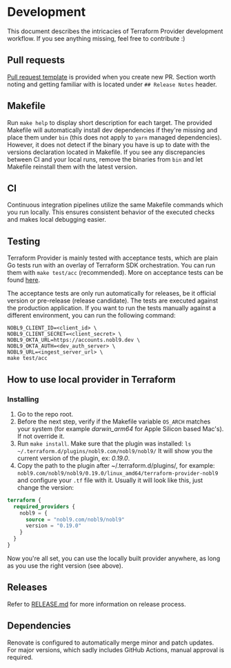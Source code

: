 # Development

This document describes the intricacies of Terraform Provider development
workflow.
If you see anything missing, feel free to contribute :)

## Pull requests

[Pull request template](../.github/pull_request_template.md)
is provided when you create new PR.
Section worth noting and getting familiar with is located under
`## Release Notes` header.

## Makefile

Run `make help` to display short description for each target.
The provided Makefile will automatically install dev dependencies if they're
missing and place them under `bin`
(this does not apply to `yarn` managed dependencies).
However, it does not detect if the binary you have is up to date with the
versions declaration located in Makefile.
If you see any discrepancies between CI and your local runs, remove the
binaries from `bin` and let Makefile reinstall them with the latest version.

## CI

Continuous integration pipelines utilize the same Makefile commands which
you run locally. This ensures consistent behavior of the executed checks
and makes local debugging easier.

## Testing

Terraform Provider is mainly tested with acceptance tests, which are plain Go
tests run with an overlay of Terraform SDK orchestration.
You can run them with `make test/acc` (recommended).
More on acceptance tests can be found
[here](https://developer.hashicorp.com/terraform/plugin/sdkv2/testing/acceptance-tests).

The acceptance tests are only run automatically for releases, be it official
version or pre-release (release candidate).
The tests are executed against the production application.
If you want to run the tests manually against a different environment, you can
run the following command:

```shell
NOBL9_CLIENT_ID=<client_id> \
NOBL9_CLIENT_SECRET=<client_secret> \
NOBL9_OKTA_URL=https://accounts.nobl9.dev \
NOBL9_OKTA_AUTH=<dev_auth_server> \
NOBL9_URL=<ingest_server_url> \
make test/acc
```

## How to use local provider in Terraform

### Installing

1. Go to the repo root.
2. Before the next step, verify if the Makefile variable `OS_ARCH` matches your
  system (for example *darwin_arm64* for Apple Silicon based Mac's).
  If not override it.
3. Run `make install`. Make sure that the plugin was installed:
  `ls ~/.terraform.d/plugins/nobl9.com/nobl9/nobl9/`
  It will show you the current version of the plugin, ex: *0.19.0*.
4. Copy the path to the plugin after ~/.terraform.d/plugins/, for example:
  `nobl9.com/nobl9/nobl9/0.19.0/linux_amd64/terraform-provider-nobl9`
  and configure your `.tf` file with it.
  Usually it will look like this, just change the version:
  ```terraform
  terraform {
    required_providers {
      nobl9 = {
        source = "nobl9.com/nobl9/nobl9"
        version = "0.19.0"
      }
    }
  }
  ```
  Now you're all set, you can use the locally built provider anywhere, as long
  as you use the right version (see above).

## Releases

Refer to [RELEASE.md](./RELEASE.md) for more information on release process.

## Dependencies

Renovate is configured to automatically merge minor and patch updates.
For major versions, which sadly includes GitHub Actions, manual approval
is required.
